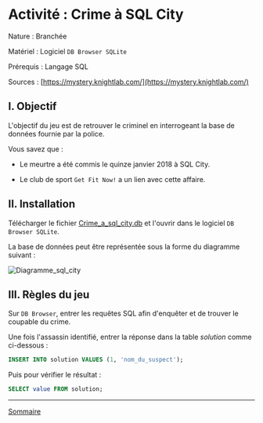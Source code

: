 # Activité : Crime à SQL City

Nature : Branchée

Matériel : Logiciel `DB Browser SQLite`

Prérequis : Langage SQL

Sources : [https://mystery.knightlab.com/](https://mystery.knightlab.com/)

## I. Objectif

L'objectif du jeu est de retrouver le criminel en interrogeant la base de données fournie par la police.

Vous savez que :

- Le meurtre a été commis le quinze janvier 2018 à SQL City.

- Le club de sport `Get Fit Now!` a un lien avec cette affaire.

## II. Installation

Télécharger le fichier [Crime_a_sql_city.db](./src/crime_a_sql_city.db) et l'ouvrir dans le logiciel `DB Browser SQLite`.

La base de données peut être représentée sous la forme du diagramme suivant :

![Diagramme_sql_city](./img/diagramme_sql_city.png)

## III. Règles du jeu

Sur `DB Browser`, entrer les requêtes SQL afin d'enquêter et de trouver le coupable du crime.

Une fois l'assassin identifié, entrer la réponse dans la table $solution$ comme ci-dessous :

```sql
INSERT INTO solution VALUES (1, 'nom_du_suspect');
```

Puis pour vérifier le résultat :

```sql
SELECT value FROM solution;
```

________________

[Sommaire](./../README.md)